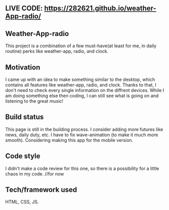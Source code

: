 ## LIVE CODE: https://282621.github.io/weather-App-radio/

## Weather-App-radio
This project is a combination of a few must-have(at least for me, in daily routine) perks like weather-app, radio, and clock.

## Motivation
I came up with an idea to make something similar to the desktop, which contains all features like weather-app, radio, and clock. Thanks to that,
I don't need to check every single information on the diffrent devices. While I am doing something else then coding, I can still see what is going on and
listening to the great music!

## Build status
This page is still in the building process.
I consider adding more futures like news, daily duty, etc. 
I have to fix wave-animation (to make it much more smooth).
Considering making this app for the mobile version.

## Code style
I didn't make a code review for this one, so there is a possibility for a little chaos in my code. //for now

## Tech/framework used
HTML, CSS, JS.

